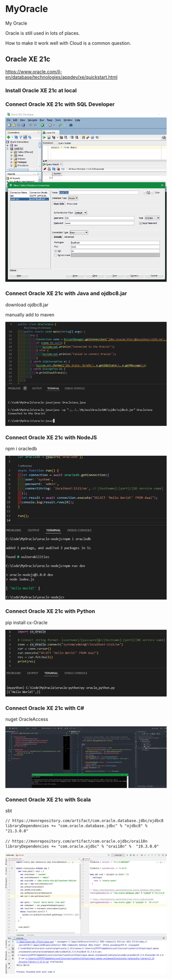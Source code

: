 # MyOracle

My Oracle

Oracle is still used in lots of places.

How to make it work well with Cloud is a common question.

## Oracle XE 21c

https://www.oracle.com/il-en/database/technologies/appdev/xe/quickstart.html

### Install Oracle XE 21c at local

### Connect Oracle XE 21c with SQL Developer

![](image/README/oracle_sqldeveloper.png)

### Connect Oracle XE 21c with Java and ojdbc8.jar

download ojdbc8.jar

manually add to maven

![](image/README/oracle_java.png)

### Connect Oracle XE 21c with NodeJS

npm i oracledb

![](image/README/oracle_nodejs.png)

### Connect Oracle XE 21c with Python

pip install cx-Oracle

![](image/README/oracle_python.png)

### Connect Oracle XE 21c with C#

nuget OracleAccess

![](image/README/oracle_csharp.png)

### Connect Oracle XE 21c with Scala

sbt

```
// https://mvnrepository.com/artifact/com.oracle.database.jdbc/ojdbc8
libraryDependencies += "com.oracle.database.jdbc" % "ojdbc8" % "21.3.0.0"

// https://mvnrepository.com/artifact/com.oracle.ojdbc/orai18n
libraryDependencies += "com.oracle.ojdbc" % "orai18n" %  "19.3.0.0"
```

![](image/README/oracle_scala.png)
